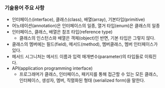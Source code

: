 ### 기술용어 주요 사항
- 인터페이스(interface), 클래스(class), 배열(array), 기본타입(primitive)
- 어노테이션(annotation)은 인터페이스의 일종, 열거 타입(enum)은 클래스의 일종
- 인터페이스, 클래스, 배열은 참조 타입(reference type)
  * 클래스의 인스턴스와 배열은 객체(object)인 반면, 기본 타입은 그렇지 않다.
- 클래스의 멤버에는 필드(field), 메서드(method), 멤버클래스, 멤버 인터페이스가 있다.
- 메서드 시그니처는 메서드 이름과 입력 매개변수(parameter)의 타입들로 이뤄진다.
- API(application programming interface)
  * 프로그래머가 클래스, 인터페이스, 패키지를 통해 접근할 수 있는 모든 클래스, 인터페이스, 생성자, 멤버, 직렬화된 형태 (serialized form)을 말한다.

